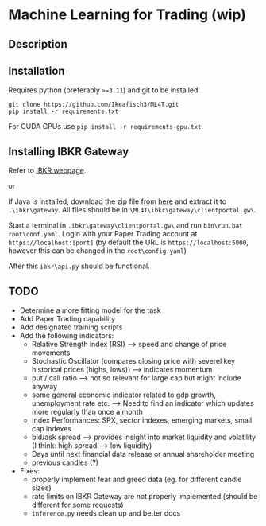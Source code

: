 # Machine Learning for Trading (wip)
## Description
## Installation
Requires python (preferably `>=3.11`) and git to be installed.
```
git clone https://github.com/Ikeafisch3/ML4T.git
pip install -r requirements.txt
```
For CUDA GPUs use `pip install -r requirements-gpu.txt`

## Installing IBKR Gateway

Refer to [IBKR webpage](https://www.interactivebrokers.com/campus/ibkr-api-page/cpapi-v1/#cpgw).

or

If Java is installed, download the zip file from [here](https://www.interactivebrokers.com/campus/ibkr-api-page/cpapi-v1/#gw-step-one) and extract it to `.\ibkr\gateway`. All files should be in `\ML4T\ibkr\gateway\clientportal.gw\`. 

Start a terminal in `.ibkr\gateway\clientportal.gw\` and run `bin\run.bat root\conf.yaml`. Login with your Paper Trading account at `https://localhost:[port]` (by default the URL is `https://localhost:5000`, however this can be changed in the `root\config.yaml`)

After this `ibkr\api.py` should be functional.

## TODO
- Determine a more fitting model for the task
- Add Paper Trading capability
- Add designated training scripts
- Add the following indicators:
    - Relative Strength index (RSI) --> speed and change of price movements
    - Stochastic Oscillator (compares closing price with severel key historical prices (highs, lows)) --> indicates momentum
    - put / call ratio --> not so relevant for large cap but might include anyway
    - some general economic indicator related to gdp growth, unemployment rate etc. --> Need to find an indicator which updates more regularly than once a month
    - Index Performances: SPX, sector indexes, emerging markets, small cap indexes
    - bid/ask spread --> provides insight into market liquidity and volatility (I think: high spread --> low liquidity)
    - Days until next financial data release or annual shareholder meeting
    - previous candles (?)
- Fixes:
    - properly implement fear and greed data (eg. for different candle sizes)
    - rate limits on IBKR Gateway are not properly implemented (should be different for some requests)
    - `inference.py` needs clean up and better docs



